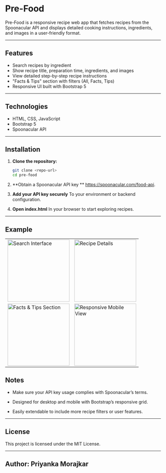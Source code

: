 # Pre-Food

Pre-Food is a responsive recipe web app that fetches recipes from the Spoonacular API and displays detailed cooking instructions, ingredients, and images in a user-friendly format.

---

## Features

- Search recipes by ingredient  
- Show recipe title, preparation time, ingredients, and images  
- View detailed step-by-step recipe instructions  
- "Facts & Tips" section with filters (All, Facts, Tips)  
- Responsive UI built with Bootstrap 5  

---

## Technologies

- HTML, CSS, JavaScript  
- Bootstrap 5  
- Spoonacular API  

---

## Installation

1. **Clone the repository:**  
   ```bash
   git clone <repo-url>
   cd pre-food
   ```

2. **Obtain a Spoonacular API key **
 https://spoonacular.com/food-api.

3. **Add your API key securely**
To your environment or backend configuration.

4. **Open index.html**
In your browser to start exploring recipes.

---

## Example

<table>
  <tr>
    <td><img src="assets/screenshot1.png" alt="Search Interface" width="200"></td>
    <td><img src="assets/screenshot2.png" alt="Recipe Details" width="200"></td>
  </tr>
  <tr>
    <td><img src="assets/screenshot3.png" alt="Facts & Tips Section" width="200"></td>
    <td><img src="assets/screenshot4.png" alt="Responsive Mobile View" width="200"></td>
  </tr>
</table>



## Notes

- Make sure your API key usage complies with Spoonacular’s terms.

- Designed for desktop and mobile with Bootstrap’s responsive grid.

- Easily extendable to include more recipe filters or user features.

--- 

## License

This project is licensed under the MIT License.

---

## Author: Priyanka Morajkar